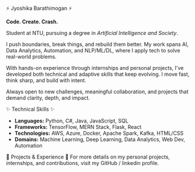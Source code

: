 ⚡ Jyoshika Barathimogan ⚡

**Code. Create. Crash.**  

Student at NTU, pursuing a degree in *Artificial Intelligence and Society*. 

I push boundaries, break things, and rebuild them better. My work spans AI, Data Analytics, Automation, and NLP/ML/DL, where I apply  tech to solve real-world problems.

With hands-on experience through internships and personal projects, I've developed both technical and adaptive skills that keep evolving. I move fast, think sharp, and build with intent.

Always open to new challenges, meaningful collaboration, and projects that demand clarity, depth, and impact.

✨ Technical Skills ✨

- **Languages:** Python, C#, Java, JavaScript, SQL
- **Frameworks:** TensorFlow, MERN Stack, Flask, React
- **Technologies:** AWS, Azure, Docker, Apache Spark, Kafka, HTML/CSS
- **Domains:** Machine Learning, Deep Learning, Data Analytics, Web Dev, Automation  

🚀 Projects & Experience 🚀
For more details on my personal projects, internships, and contributions, visit my GitHub / linkedin profile.


<!---
PixelatedTech/PixelatedTech is a ✨ special ✨ repository because its `README.md` (this file) appears on your GitHub profile.
You can click the Preview link to take a look at your changes.
--->
